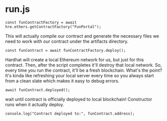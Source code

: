 # run.js

```shell
const funContractFactory = await hre.ethers.getContractFactory("FunPortal");
```
This will actually compile our contract and generate the necessary files we need to work with our contract under the artifacts directory.

```shell
const funContract = await funContractFactory.deploy();
```
Hardhat will create a local Ethereum network for us, but just for this contract. Then, after the script completes it'll destroy that local network. So, every time you run the contract, it'll be a fresh blockchain. What's the point? It's kinda like refreshing your local server every time so you always start from a clean slate which makes it easy to debug errors.

```shell
await funContract.deployed();
```
wait until  contract is officially deployed to  local blockchain! Constructor runs when it actually deploy.
```shell
console.log("Contract deployed to:", funContract.address);
```